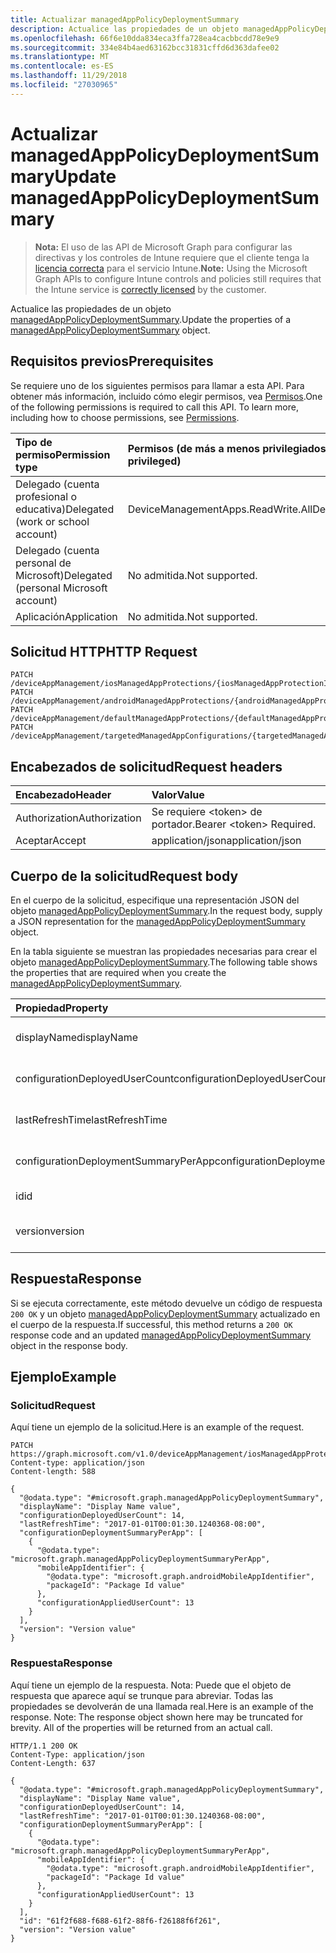```yaml
---
title: Actualizar managedAppPolicyDeploymentSummary
description: Actualice las propiedades de un objeto managedAppPolicyDeploymentSummary.
ms.openlocfilehash: 66f6e10dda834eca3ffa728ea4cacbbcdd78e9e9
ms.sourcegitcommit: 334e84b4aed63162bcc31831cffd6d363dafee02
ms.translationtype: MT
ms.contentlocale: es-ES
ms.lasthandoff: 11/29/2018
ms.locfileid: "27030965"
---
```

# <a name="update-managedapppolicydeploymentsummary"></a><span data-ttu-id="3dab2-103">Actualizar managedAppPolicyDeploymentSummary</span><span class="sxs-lookup"><span data-stu-id="3dab2-103">Update managedAppPolicyDeploymentSummary</span></span>

> <span data-ttu-id="3dab2-104">**Nota:** El uso de las API de Microsoft Graph para configurar las directivas y los controles de Intune requiere que el cliente tenga la [licencia correcta](https://go.microsoft.com/fwlink/?linkid=839381) para el servicio Intune.</span><span class="sxs-lookup"><span data-stu-id="3dab2-104">**Note:** Using the Microsoft Graph APIs to configure Intune controls and policies still requires that the Intune service is [correctly licensed](https://go.microsoft.com/fwlink/?linkid=839381) by the customer.</span></span>

<span data-ttu-id="3dab2-105">Actualice las propiedades de un objeto [managedAppPolicyDeploymentSummary](../resources/intune-mam-managedapppolicydeploymentsummary.md).</span><span class="sxs-lookup"><span data-stu-id="3dab2-105">Update the properties of a [managedAppPolicyDeploymentSummary](../resources/intune-mam-managedapppolicydeploymentsummary.md) object.</span></span>
## <a name="prerequisites"></a><span data-ttu-id="3dab2-106">Requisitos previos</span><span class="sxs-lookup"><span data-stu-id="3dab2-106">Prerequisites</span></span>
<span data-ttu-id="3dab2-p101">Se requiere uno de los siguientes permisos para llamar a esta API. Para obtener más información, incluido cómo elegir permisos, vea [Permisos](/graph/permissions-reference).</span><span class="sxs-lookup"><span data-stu-id="3dab2-p101">One of the following permissions is required to call this API. To learn more, including how to choose permissions, see [Permissions](/graph/permissions-reference).</span></span>

|<span data-ttu-id="3dab2-109">Tipo de permiso</span><span class="sxs-lookup"><span data-stu-id="3dab2-109">Permission type</span></span>|<span data-ttu-id="3dab2-110">Permisos (de más a menos privilegiados)</span><span class="sxs-lookup"><span data-stu-id="3dab2-110">Permissions (from most to least privileged)</span></span>|
|:---|:---|
|<span data-ttu-id="3dab2-111">Delegado (cuenta profesional o educativa)</span><span class="sxs-lookup"><span data-stu-id="3dab2-111">Delegated (work or school account)</span></span>|<span data-ttu-id="3dab2-112">DeviceManagementApps.ReadWrite.All</span><span class="sxs-lookup"><span data-stu-id="3dab2-112">DeviceManagementApps.ReadWrite.All</span></span>|
|<span data-ttu-id="3dab2-113">Delegado (cuenta personal de Microsoft)</span><span class="sxs-lookup"><span data-stu-id="3dab2-113">Delegated (personal Microsoft account)</span></span>|<span data-ttu-id="3dab2-114">No admitida.</span><span class="sxs-lookup"><span data-stu-id="3dab2-114">Not supported.</span></span>|
|<span data-ttu-id="3dab2-115">Aplicación</span><span class="sxs-lookup"><span data-stu-id="3dab2-115">Application</span></span>|<span data-ttu-id="3dab2-116">No admitida.</span><span class="sxs-lookup"><span data-stu-id="3dab2-116">Not supported.</span></span>|

## <a name="http-request"></a><span data-ttu-id="3dab2-117">Solicitud HTTP</span><span class="sxs-lookup"><span data-stu-id="3dab2-117">HTTP Request</span></span>
<!-- {
  "blockType": "ignored"
}
-->
``` http
PATCH /deviceAppManagement/iosManagedAppProtections/{iosManagedAppProtectionId}/deploymentSummary
PATCH /deviceAppManagement/androidManagedAppProtections/{androidManagedAppProtectionId}/deploymentSummary
PATCH /deviceAppManagement/defaultManagedAppProtections/{defaultManagedAppProtectionId}/deploymentSummary
PATCH /deviceAppManagement/targetedManagedAppConfigurations/{targetedManagedAppConfigurationId}/deploymentSummary
```

## <a name="request-headers"></a><span data-ttu-id="3dab2-118">Encabezados de solicitud</span><span class="sxs-lookup"><span data-stu-id="3dab2-118">Request headers</span></span>
|<span data-ttu-id="3dab2-119">Encabezado</span><span class="sxs-lookup"><span data-stu-id="3dab2-119">Header</span></span>|<span data-ttu-id="3dab2-120">Valor</span><span class="sxs-lookup"><span data-stu-id="3dab2-120">Value</span></span>|
|:---|:---|
|<span data-ttu-id="3dab2-121">Authorization</span><span class="sxs-lookup"><span data-stu-id="3dab2-121">Authorization</span></span>|<span data-ttu-id="3dab2-122">Se requiere &lt;token&gt; de portador.</span><span class="sxs-lookup"><span data-stu-id="3dab2-122">Bearer &lt;token&gt; Required.</span></span>|
|<span data-ttu-id="3dab2-123">Aceptar</span><span class="sxs-lookup"><span data-stu-id="3dab2-123">Accept</span></span>|<span data-ttu-id="3dab2-124">application/json</span><span class="sxs-lookup"><span data-stu-id="3dab2-124">application/json</span></span>|

## <a name="request-body"></a><span data-ttu-id="3dab2-125">Cuerpo de la solicitud</span><span class="sxs-lookup"><span data-stu-id="3dab2-125">Request body</span></span>
<span data-ttu-id="3dab2-126">En el cuerpo de la solicitud, especifique una representación JSON del objeto [managedAppPolicyDeploymentSummary](../resources/intune-mam-managedapppolicydeploymentsummary.md).</span><span class="sxs-lookup"><span data-stu-id="3dab2-126">In the request body, supply a JSON representation for the [managedAppPolicyDeploymentSummary](../resources/intune-mam-managedapppolicydeploymentsummary.md) object.</span></span>

<span data-ttu-id="3dab2-127">En la tabla siguiente se muestran las propiedades necesarias para crear el objeto [managedAppPolicyDeploymentSummary](../resources/intune-mam-managedapppolicydeploymentsummary.md).</span><span class="sxs-lookup"><span data-stu-id="3dab2-127">The following table shows the properties that are required when you create the [managedAppPolicyDeploymentSummary](../resources/intune-mam-managedapppolicydeploymentsummary.md).</span></span>

|<span data-ttu-id="3dab2-128">Propiedad</span><span class="sxs-lookup"><span data-stu-id="3dab2-128">Property</span></span>|<span data-ttu-id="3dab2-129">Tipo</span><span class="sxs-lookup"><span data-stu-id="3dab2-129">Type</span></span>|<span data-ttu-id="3dab2-130">Descripción</span><span class="sxs-lookup"><span data-stu-id="3dab2-130">Description</span></span>|
|:---|:---|:---|
|<span data-ttu-id="3dab2-131">displayName</span><span class="sxs-lookup"><span data-stu-id="3dab2-131">displayName</span></span>|<span data-ttu-id="3dab2-132">String</span><span class="sxs-lookup"><span data-stu-id="3dab2-132">String</span></span>|<span data-ttu-id="3dab2-133">Todavía no documentado</span><span class="sxs-lookup"><span data-stu-id="3dab2-133">Not yet documented</span></span>|
|<span data-ttu-id="3dab2-134">configurationDeployedUserCount</span><span class="sxs-lookup"><span data-stu-id="3dab2-134">configurationDeployedUserCount</span></span>|<span data-ttu-id="3dab2-135">Int32</span><span class="sxs-lookup"><span data-stu-id="3dab2-135">Int32</span></span>|<span data-ttu-id="3dab2-136">Todavía no documentado</span><span class="sxs-lookup"><span data-stu-id="3dab2-136">Not yet documented</span></span>|
|<span data-ttu-id="3dab2-137">lastRefreshTime</span><span class="sxs-lookup"><span data-stu-id="3dab2-137">lastRefreshTime</span></span>|<span data-ttu-id="3dab2-138">DateTimeOffset</span><span class="sxs-lookup"><span data-stu-id="3dab2-138">DateTimeOffset</span></span>|<span data-ttu-id="3dab2-139">Todavía no documentado</span><span class="sxs-lookup"><span data-stu-id="3dab2-139">Not yet documented</span></span>|
|<span data-ttu-id="3dab2-140">configurationDeploymentSummaryPerApp</span><span class="sxs-lookup"><span data-stu-id="3dab2-140">configurationDeploymentSummaryPerApp</span></span>|<span data-ttu-id="3dab2-141">Colección [managedAppPolicyDeploymentSummaryPerApp](../resources/intune-mam-managedapppolicydeploymentsummaryperapp.md)</span><span class="sxs-lookup"><span data-stu-id="3dab2-141">[managedAppPolicyDeploymentSummaryPerApp](../resources/intune-mam-managedapppolicydeploymentsummaryperapp.md) collection</span></span>|<span data-ttu-id="3dab2-142">Todavía no documentado</span><span class="sxs-lookup"><span data-stu-id="3dab2-142">Not yet documented</span></span>|
|<span data-ttu-id="3dab2-143">id</span><span class="sxs-lookup"><span data-stu-id="3dab2-143">id</span></span>|<span data-ttu-id="3dab2-144">String</span><span class="sxs-lookup"><span data-stu-id="3dab2-144">String</span></span>|<span data-ttu-id="3dab2-145">Clave de la entidad.</span><span class="sxs-lookup"><span data-stu-id="3dab2-145">Key of the entity.</span></span>|
|<span data-ttu-id="3dab2-146">version</span><span class="sxs-lookup"><span data-stu-id="3dab2-146">version</span></span>|<span data-ttu-id="3dab2-147">String</span><span class="sxs-lookup"><span data-stu-id="3dab2-147">String</span></span>|<span data-ttu-id="3dab2-148">Versión de la entidad.</span><span class="sxs-lookup"><span data-stu-id="3dab2-148">Version of the entity.</span></span>|



## <a name="response"></a><span data-ttu-id="3dab2-149">Respuesta</span><span class="sxs-lookup"><span data-stu-id="3dab2-149">Response</span></span>
<span data-ttu-id="3dab2-150">Si se ejecuta correctamente, este método devuelve un código de respuesta `200 OK` y un objeto [managedAppPolicyDeploymentSummary](../resources/intune-mam-managedapppolicydeploymentsummary.md) actualizado en el cuerpo de la respuesta.</span><span class="sxs-lookup"><span data-stu-id="3dab2-150">If successful, this method returns a `200 OK` response code and an updated [managedAppPolicyDeploymentSummary](../resources/intune-mam-managedapppolicydeploymentsummary.md) object in the response body.</span></span>

## <a name="example"></a><span data-ttu-id="3dab2-151">Ejemplo</span><span class="sxs-lookup"><span data-stu-id="3dab2-151">Example</span></span>
### <a name="request"></a><span data-ttu-id="3dab2-152">Solicitud</span><span class="sxs-lookup"><span data-stu-id="3dab2-152">Request</span></span>
<span data-ttu-id="3dab2-153">Aquí tiene un ejemplo de la solicitud.</span><span class="sxs-lookup"><span data-stu-id="3dab2-153">Here is an example of the request.</span></span>
``` http
PATCH https://graph.microsoft.com/v1.0/deviceAppManagement/iosManagedAppProtections/{iosManagedAppProtectionId}/deploymentSummary
Content-type: application/json
Content-length: 588

{
  "@odata.type": "#microsoft.graph.managedAppPolicyDeploymentSummary",
  "displayName": "Display Name value",
  "configurationDeployedUserCount": 14,
  "lastRefreshTime": "2017-01-01T00:01:30.1240368-08:00",
  "configurationDeploymentSummaryPerApp": [
    {
      "@odata.type": "microsoft.graph.managedAppPolicyDeploymentSummaryPerApp",
      "mobileAppIdentifier": {
        "@odata.type": "microsoft.graph.androidMobileAppIdentifier",
        "packageId": "Package Id value"
      },
      "configurationAppliedUserCount": 13
    }
  ],
  "version": "Version value"
}
```

### <a name="response"></a><span data-ttu-id="3dab2-154">Respuesta</span><span class="sxs-lookup"><span data-stu-id="3dab2-154">Response</span></span>
<span data-ttu-id="3dab2-p102">Aquí tiene un ejemplo de la respuesta. Nota: Puede que el objeto de respuesta que aparece aquí se trunque para abreviar. Todas las propiedades se devolverán de una llamada real.</span><span class="sxs-lookup"><span data-stu-id="3dab2-p102">Here is an example of the response. Note: The response object shown here may be truncated for brevity. All of the properties will be returned from an actual call.</span></span>
``` http
HTTP/1.1 200 OK
Content-Type: application/json
Content-Length: 637

{
  "@odata.type": "#microsoft.graph.managedAppPolicyDeploymentSummary",
  "displayName": "Display Name value",
  "configurationDeployedUserCount": 14,
  "lastRefreshTime": "2017-01-01T00:01:30.1240368-08:00",
  "configurationDeploymentSummaryPerApp": [
    {
      "@odata.type": "microsoft.graph.managedAppPolicyDeploymentSummaryPerApp",
      "mobileAppIdentifier": {
        "@odata.type": "microsoft.graph.androidMobileAppIdentifier",
        "packageId": "Package Id value"
      },
      "configurationAppliedUserCount": 13
    }
  ],
  "id": "61f2f688-f688-61f2-88f6-f26188f6f261",
  "version": "Version value"
}
```



